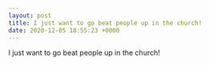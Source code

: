```yaml
---
layout: post
title: I just want to go beat people up in the church!
date: 2020-12-05 18:55:23 +0000
---
```


I just want to go beat people up in the church!

